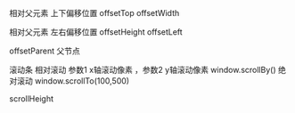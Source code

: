 
相对父元素 上下偏移位置
    offsetTop
    offsetWidth

相对父元素 左右偏移位置
    offsetHeight
    offsetLeft

offsetParent    父节点


滚动条
    相对滚动 参数1 x轴滚动像素 ，参数2 y轴滚动像素
    window.scrollBy()
    绝对滚动
    window.scrollTo(100,500)




scrollHeight